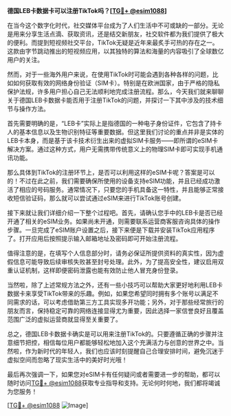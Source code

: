 **德国LEB卡数据卡可以注册TikTok吗？[[TG💪+ @esim1088](https://t.me/s/esim1088)]**

在当今这个数字化时代，社交媒体平台成为了人们生活中不可或缺的一部分。无论是用来分享生活点滴、获取资讯，还是结交新朋友，社交软件都为我们提供了极大的便利。而提到短视频社交平台，TikTok无疑是近年来最炙手可热的存在之一。这款由字节跳动推出的短视频应用，以其独特的算法和海量的内容吸引了全球数亿用户的关注。

然而，对于一些海外用户来说，在使用TikTok时可能会遇到各种各样的问题，比如如何获取有效的网络身份验证（SIM卡）。特别是在欧洲国家，由于严格的隐私保护法规，许多用户担心自己无法顺利地完成注册流程。那么，今天我们就来聊聊关于德国LEB卡数据卡能否用于注册TikTok的问题，并探讨一下其中涉及的技术细节与操作方法。

首先需要明确的是，“LEB卡”实际上是指德国的一种电子身份证件，它包含了持卡人的基本信息以及生物识别特征等重要数据。但这里我们讨论的重点并非是实体的LEB卡本身，而是基于该卡技术衍生出来的虚拟SIM卡服务——即所谓的eSIM卡解决方案。通过这种方式，用户无需携带传统意义上的物理SIM卡即可实现手机通讯功能。

那么具体到TikTok的注册环节上，是否可以利用这样的eSIM卡呢？答案是可以的！不过在此之前，我们需要确保所使用的设备支持eSIM功能，并且已经成功激活了相应的号码服务。通常情况下，只要您的手机具备这一特性，并且能够正常接收短信验证码，那么就可以尝试通过eSIM来进行TikTok账号创建。

接下来就让我们详细介绍一下整个过程吧。首先，请确认您手中的LEB卡是否已经开通了相关的eSIM业务。如果尚未开通，则需要联系运营商客服咨询具体的操作步骤。一旦完成了eSIM账户设置之后，接下来便是下载并安装TikTok应用程序了。打开应用后按照提示输入邮箱地址及密码即可开始注册流程。

值得注意的是，在填写个人信息部分时，请务必保证所提供资料的真实性，因为虚假信息可能导致后续审核失败甚至封号处理。此外，为了提高安全性，建议启用双重认证机制，这样即便密码泄露也能有效防止他人冒充身份登录。

当然啦，除了上述常规方法之外，还有一些小技巧可以帮助大家更好地利用LEB卡数据卡来享受TikTok带来的乐趣。例如，如果您希望同时拥有多个账号以满足不同需求的话，可以考虑借助第三方工具实现多开功能；另外，对于那些经常旅行的朋友而言，保持稳定可靠的网络连接显得尤为重要，因此选择一家信誉良好且覆盖范围广泛的虚拟运营商就显得至关重要了。

总之，德国LEB卡数据卡确实是可以用来注册TikTok的。只要遵循正确的步骤并注意细节把控，相信每位用户都能够轻松地加入这个充满活力与创意的世界之中。当然啦，作为新时代的年轻人，我们也应该时刻提醒自己合理安排时间，避免沉迷于虚拟空间而忽略了现实生活中的美好时光哦！

最后再次强调一下，如果您对eSIM卡有任何疑问或者需要进一步的帮助，都可以随时访问[TG💪+ @esim1088](https://t.me/s/esim1088)获取专业指导和支持。无论何时何地，我们都将竭诚为您服务！

[[TG💪+ @esim1088](https://t.me/s/esim1088) ![Image](https://i.postimg.cc/4NQfJmqS/Snipaste-2025-05-13-00-14-12.png)]